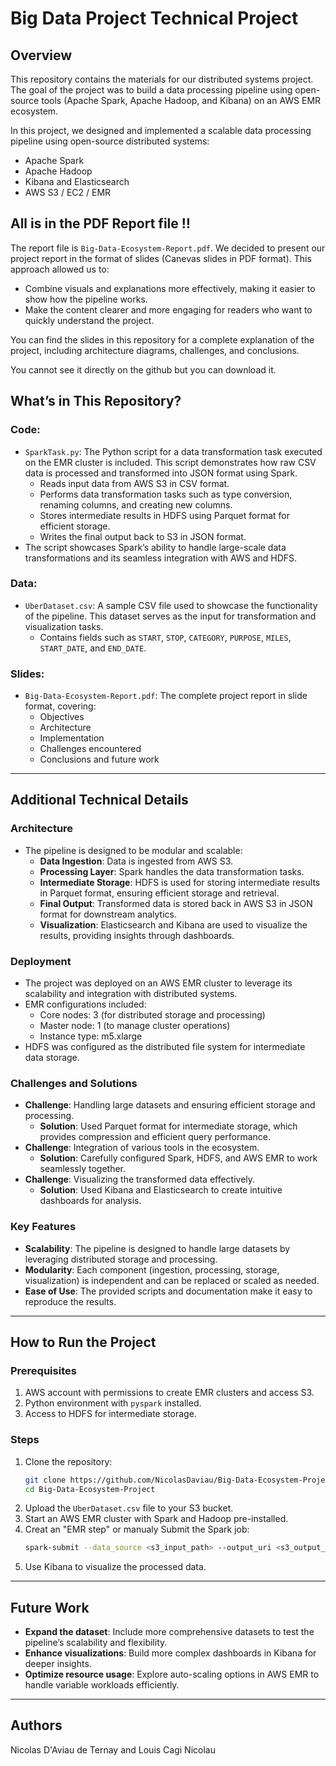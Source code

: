 # Big Data Project Technical Project

## Overview
This repository contains the materials for our distributed systems project. The goal of the project was to build a data processing pipeline using open-source tools (Apache Spark, Apache Hadoop, and Kibana) on an AWS EMR ecosystem.

In this project, we designed and implemented a scalable data processing pipeline using open-source distributed systems:

- Apache Spark
- Apache Hadoop
- Kibana and Elasticsearch
- AWS S3 / EC2 / EMR
  

## **All is in the PDF Report file** ‼️
The report file is `Big-Data-Ecosystem-Report.pdf`. We decided to present our project report in the format of slides (Canevas slides in PDF format). This approach allowed us to:

- Combine visuals and explanations more effectively, making it easier to show how the pipeline works.
- Make the content clearer and more engaging for readers who want to quickly understand the project.

You can find the slides in this repository for a complete explanation of the project, including architecture diagrams, challenges, and conclusions.

You cannot see it directly on the github but you can download it.






## What’s in This Repository?

### Code:
- `SparkTask.py`: The Python script for a data transformation task executed on the EMR cluster is included. This script demonstrates how raw CSV data is processed and transformed into JSON format using Spark.
  - Reads input data from AWS S3 in CSV format.
  - Performs data transformation tasks such as type conversion, renaming columns, and creating new columns.
  - Stores intermediate results in HDFS using Parquet format for efficient storage.
  - Writes the final output back to S3 in JSON format.
- The script showcases Spark’s ability to handle large-scale data transformations and its seamless integration with AWS and HDFS.

### Data:
- `UberDataset.csv`: A sample CSV file used to showcase the functionality of the pipeline. This dataset serves as the input for transformation and visualization tasks.
  - Contains fields such as `START`, `STOP`, `CATEGORY`, `PURPOSE`, `MILES`, `START_DATE`, and `END_DATE`.

### Slides:
- `Big-Data-Ecosystem-Report.pdf`: The complete project report in slide format, covering:
  - Objectives
  - Architecture
  - Implementation
  - Challenges encountered
  - Conclusions and future work

---

## Additional Technical Details

### Architecture
- The pipeline is designed to be modular and scalable:
  - **Data Ingestion**: Data is ingested from AWS S3.
  - **Processing Layer**: Spark handles the data transformation tasks.
  - **Intermediate Storage**: HDFS is used for storing intermediate results in Parquet format, ensuring efficient storage and retrieval.
  - **Final Output**: Transformed data is stored back in AWS S3 in JSON format for downstream analytics.
  - **Visualization**: Elasticsearch and Kibana are used to visualize the results, providing insights through dashboards.

### Deployment
- The project was deployed on an AWS EMR cluster to leverage its scalability and integration with distributed systems.
- EMR configurations included:
  - Core nodes: 3 (for distributed storage and processing)
  - Master node: 1 (to manage cluster operations)
  - Instance type: m5.xlarge
- HDFS was configured as the distributed file system for intermediate data storage.

### Challenges and Solutions
- **Challenge**: Handling large datasets and ensuring efficient storage and processing.
  - **Solution**: Used Parquet format for intermediate storage, which provides compression and efficient query performance.
- **Challenge**: Integration of various tools in the ecosystem.
  - **Solution**: Carefully configured Spark, HDFS, and AWS EMR to work seamlessly together.
- **Challenge**: Visualizing the transformed data effectively.
  - **Solution**: Used Kibana and Elasticsearch to create intuitive dashboards for analysis.

### Key Features
- **Scalability**: The pipeline is designed to handle large datasets by leveraging distributed storage and processing.
- **Modularity**: Each component (ingestion, processing, storage, visualization) is independent and can be replaced or scaled as needed.
- **Ease of Use**: The provided scripts and documentation make it easy to reproduce the results.

---

## How to Run the Project

### Prerequisites
1. AWS account with permissions to create EMR clusters and access S3.
2. Python environment with `pyspark` installed.
3. Access to HDFS for intermediate storage.

### Steps
1. Clone the repository:
   ```bash
   git clone https://github.com/NicolasDaviau/Big-Data-Ecosystem-Project.git
   cd Big-Data-Ecosystem-Project
   ```
2. Upload the `UberDataset.csv` file to your S3 bucket.
3. Start an AWS EMR cluster with Spark and Hadoop pre-installed.
4. Creat an "EMR step" or manualy Submit the Spark job:
   ```bash
   spark-submit --data_source <s3_input_path> --output_uri <s3_output_path> SparkTask.py
   ```
5. Use Kibana to visualize the processed data.

---

## Future Work
- **Expand the dataset**: Include more comprehensive datasets to test the pipeline’s scalability and flexibility.
- **Enhance visualizations**: Build more complex dashboards in Kibana for deeper insights.
- **Optimize resource usage**: Explore auto-scaling options in AWS EMR to handle variable workloads efficiently.

---

## Authors
Nicolas D'Aviau de Ternay and Louis Cagi Nicolau

